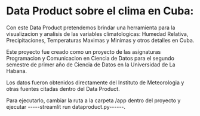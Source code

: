 # Data Product sobre el clima en Cuba:

Con este Data Product pretendemos brindar una herramienta para la visualizacion y analisis de las variables climatologicas: Humedad Relativa, Precipitaciones,
Temperaturas Maximas y Minimas y otros detalles en Cuba. 

Este proyecto fue creado como un proyecto de las asignaturas Programacion y Comunicacion en Ciencia de Datos para el segundo semestre de primer año de Ciencia de Datos en la Universidad de La Habana.

Los datos fueron obtenidos directamente del Instituto de Meteorologia y otras fuentes citadas dentro del Data Product.

Para ejecutarlo, cambiar la ruta a la carpeta /app dentro del proyecto y ejecutar -----streamlit run dataproduct.py------.
